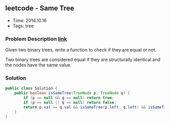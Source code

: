 ## leetcode - Same Tree
- Time: 2014.10.16
- Tags: tree

### Problem Description [link][1]
Given two binary trees, write a function to check if they are equal or not.

Two binary trees are considered equal if they are structurally identical and the nodes have the same value.


### Solution
```java
public class Solution {
    public boolean isSameTree(TreeNode p, TreeNode q) {
        if (p == null && q == null) return true;
        if (p == null || q == null) return false;
        return p.val == q.val && isSameTree(p.left, q.left) && isSameTree(p.right, q.right);
    }
}
```

[1]: https://oj.leetcode.com/problems/same-tree/ "same-tree"


